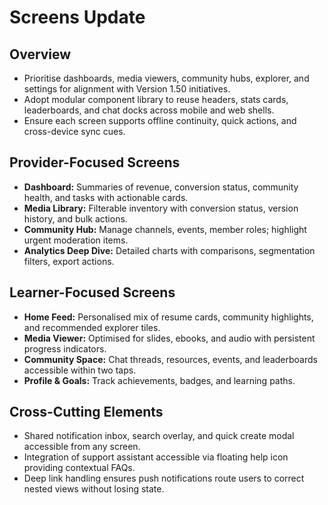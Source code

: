 # Screens Update

## Overview
- Prioritise dashboards, media viewers, community hubs, explorer, and settings for alignment with Version 1.50 initiatives.
- Adopt modular component library to reuse headers, stats cards, leaderboards, and chat docks across mobile and web shells.
- Ensure each screen supports offline continuity, quick actions, and cross-device sync cues.

## Provider-Focused Screens
- **Dashboard:** Summaries of revenue, conversion status, community health, and tasks with actionable cards.
- **Media Library:** Filterable inventory with conversion status, version history, and bulk actions.
- **Community Hub:** Manage channels, events, member roles; highlight urgent moderation items.
- **Analytics Deep Dive:** Detailed charts with comparisons, segmentation filters, export actions.

## Learner-Focused Screens
- **Home Feed:** Personalised mix of resume cards, community highlights, and recommended explorer tiles.
- **Media Viewer:** Optimised for slides, ebooks, and audio with persistent progress indicators.
- **Community Space:** Chat threads, resources, events, and leaderboards accessible within two taps.
- **Profile & Goals:** Track achievements, badges, and learning paths.

## Cross-Cutting Elements
- Shared notification inbox, search overlay, and quick create modal accessible from any screen.
- Integration of support assistant accessible via floating help icon providing contextual FAQs.
- Deep link handling ensures push notifications route users to correct nested views without losing state.
